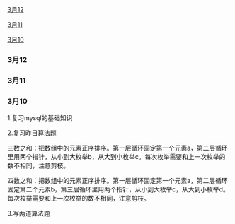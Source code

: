 [3月12](#3月12)

[3月11](#3月11)

[3月10](#3月10)

### 3月12

### 3月11

### 3月10

1.复习mysql的基础知识

2.复习昨日算法题

三数之和：把数组中的元素正序排序。第一层循环固定第一个元素a，第二层循环里用两个指针，从小到大枚举b，从大到小枚举c。每次枚举需要和上一次枚举的数不相同，注意剪枝。

四数之和：把数组中的元素正序排序。第一层循环固定第一个元素a，第二层循环固定第二个元素b，第三层循环里用两个指针，从小到大枚举c，从大到小枚举d。每次枚举需要和上一次枚举的数不相同，注意剪枝。

3.写两道算法题
